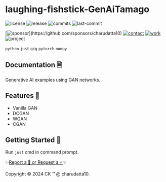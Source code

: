  
# laughing-fishstick-GenAiTamago

<!-- Badges: Project Status GitHub -->
![license](https://flat.badgen.net/static/license/GPL-3.0/blue)
![release](https://flat.badgen.net/github/release/charudatta10/laughing-fishstick-GenAiTamago)
![commits](https://flat.badgen.net/github/commits/charudatta10/laughing-fishstick-GenAiTamago)
![last-commit](https://flat.badgen.net/github/last-commit/charudatta10/laughing-fishstick-GenAiTamago)

[![sponsor](https://flat.badgen.net//static/sponsor/%E2%9D%A4?)](https://github.com/sponsors/charudatta10)
[![contact](https://flat.badgen.net//static/contact/%E2%98%8E)](https://charudatta10.github.io/LinkNet/)
[![work](https://flat.badgen.net//static/portfolio/%F0%9F%96%BF)](https://charudatta10.github.io/myblog/)
![project](https://flat.badgen.net///static/project/laughing-fishstick-GenAiTamago)

<!-- Badges: Tools used -->
`python` `just` `gig` `pytorch` `numpy` 

## Documentation 🗎

Generative AI examples using GAN networks.  

## Features 🌟

- Vanilla GAN 
- DCGAN 
- WGAN 
- CGAN 
 

## Getting Started 🌱

Run `just` cmd in command prompt.

✨[Report a 🐛 or Request a ⭐](https://github.com/charudatta10/laughing-fishstick-GenAiTamago/issues)✨

Copyright :copyright: 2024 CK :tm: @ charudatta10.   

<!-- Acknowledgment, References, Misc -->